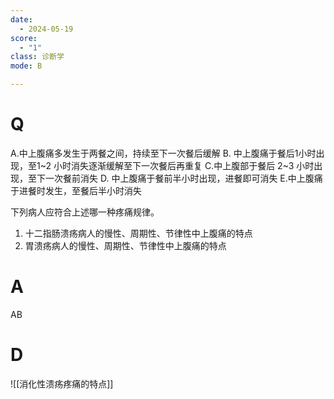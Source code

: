 ```yaml
---
date:
  - 2024-05-19
score:
  - "1"
class: 诊断学
mode: B

---
```

# Q
A.中上腹痛多发生于两餐之间，持续至下一次餐后缓解
B. 中上腹痛于餐后1小时出现，至1~2 小时消失逐渐缓解至下一次餐后再重复
C.中上腹部于餐后 2~3 小时出现，至下一次餐前消失
D. 中上腹痛于餐前半小时出现，进餐即可消失
E.中上腹痛于进餐时发生，至餐后半小时消失

下列病人应符合上述哪一种疼痛规律。
1. 十二指肠溃疡病人的慢性、周期性、节律性中上腹痛的特点
2. 胃溃疡病人的慢性、周期性、节律性中上腹痛的特点

# A

AB


# D
![[消化性溃疡疼痛的特点]]
